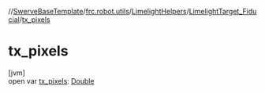 //[SwerveBaseTemplate](../../../../index.md)/[frc.robot.utils](../../index.md)/[LimelightHelpers](../index.md)/[LimelightTarget_Fiducial](index.md)/[tx_pixels](tx_pixels.md)

# tx_pixels

[jvm]\
open var [tx_pixels](tx_pixels.md): [Double](https://kotlinlang.org/api/latest/jvm/stdlib/kotlin/-double/index.html)
